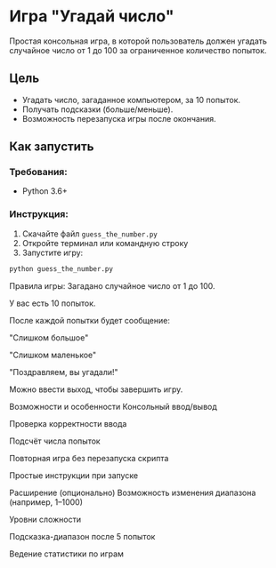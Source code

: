 # Игра "Угадай число"

Простая консольная игра, в которой пользователь должен угадать случайное число от 1 до 100 за ограниченное количество попыток.

## Цель
- Угадать число, загаданное компьютером, за 10 попыток.
- Получать подсказки (больше/меньше).
- Возможность перезапуска игры после окончания.

## Как запустить

### Требования:
- Python 3.6+

### Инструкция:
1. Скачайте файл `guess_the_number.py`
2. Откройте терминал или командную строку
3. Запустите игру:

```bash
python guess_the_number.py
```

  Правила игры:
Загадано случайное число от 1 до 100.

У вас есть 10 попыток.

После каждой попытки будет сообщение:

"Слишком большое"

"Слишком маленькое"

"Поздравляем, вы угадали!"

Можно ввести выход, чтобы завершить игру.

  Возможности и особенности
Консольный ввод/вывод

Проверка корректности ввода

Подсчёт числа попыток

Повторная игра без перезапуска скрипта

Простые инструкции при запуске

  Расширение (опционально)
Возможность изменения диапазона (например, 1–1000)

Уровни сложности

Подсказка-диапазон после 5 попыток

Ведение статистики по играм
